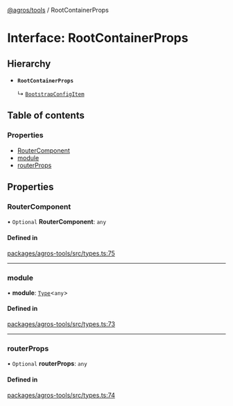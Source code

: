 [@agros/tools](../index.md) / RootContainerProps

# Interface: RootContainerProps

## Hierarchy

- **`RootContainerProps`**

  ↳ [`BootstrapConfigItem`](BootstrapConfigItem.md)

## Table of contents

### Properties

- [RouterComponent](RootContainerProps.md#routercomponent)
- [module](RootContainerProps.md#module)
- [routerProps](RootContainerProps.md#routerprops)

## Properties

### <a id="routercomponent" name="routercomponent"></a> RouterComponent

• `Optional` **RouterComponent**: `any`

#### Defined in

[packages/agros-tools/src/types.ts:75](https://github.com/agrosjs/agros/blob/765d850/packages/agros-tools/src/types.ts#L75)

___

### <a id="module" name="module"></a> module

• **module**: [`Type`](../index.md#type)<`any`\>

#### Defined in

[packages/agros-tools/src/types.ts:73](https://github.com/agrosjs/agros/blob/765d850/packages/agros-tools/src/types.ts#L73)

___

### <a id="routerprops" name="routerprops"></a> routerProps

• `Optional` **routerProps**: `any`

#### Defined in

[packages/agros-tools/src/types.ts:74](https://github.com/agrosjs/agros/blob/765d850/packages/agros-tools/src/types.ts#L74)
